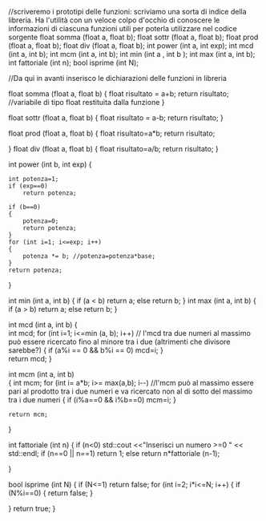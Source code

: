 //scriveremo i prototipi delle funzioni: scriviamo una sorta di indice della libreria. Ha l'utilità con un veloce colpo d'occhio di conoscere le informazioni di ciascuna funzioni utili per poterla utilizzare nel codice sorgente
float somma (float a, float b);
float sottr (float a, float b);
float prod (float a, float b);
float div (float a, float b);
int power (int a, int exp);
int mcd (int a, int b);
int mcm (int a, int b);
int min (int a , int b );
int max (int a, int b);
int fattoriale (int n);
bool isprime (int N);




//Da qui in avanti inserisco le dichiarazioni delle funzioni in libreria

float somma (float a, float b)
{
	float risultato = a+b;
	return risultato;  //variabile di tipo float restituita dalla funzione
}

float sottr (float a, float b)
{
	float risultato = a-b;
	return risultato;
}

float prod (float a, float b)
{
	float risultato=a*b;
	return risultato;

}
float div (float a, float b)
{
	float risultato=a/b;
	return risultato;
}


int power (int b, int exp)
{

	int potenza=1;
	if (exp==0) 
		return potenza;

	if (b==0)
	{
		potenza=0;
		return potenza;
	}
	for (int i=1; i<=exp; i++)
	{
		potenza *= b; //potenza=potenza*base;
	}
	return potenza;
}

int min (int a, int b)
{
	if (a < b)
		return a;
	else 
		return b;
}
int max (int a, int b)
{
	if (a > b)
		return a;
	else 
		return b;
}

int mcd (int a, int b)
{	
	int mcd;
	for (int i=1; i<=min (a, b); i++) // l'mcd tra due numeri al massimo può essere ricercato fino al minore tra i due (altrimenti che divisore sarebbe?)
	{
		if (a%i == 0 && b%i == 0)
			mcd=i;
	}  		
	return mcd;
}

int mcm (int a, int b)      
{
	int mcm;
	for (int i= a*b; i>= max(a,b); i--)   //l'mcm può al massimo essere pari al prodotto tra i due numeri e va ricercato non al di sotto del massimo tra i due numeri
	{
		if (i%a==0 && i%b==0)
			mcm=i;
	}

	return mcm;
}

int fattoriale (int n)
{
	if (n<0)
		std::cout <<"Inserisci un numero >=0 " << std::endl;
	if (n==0 || n==1) return 1;
	else return n*fattoriale (n-1);

}

bool isprime (int N)
{
 if (N<=1)
 	return false; 
 for (int i=2; i*i<=N; i++)
 {
 	if (N%i==0)
 	{
 		return false;
 	}

 }
return true;
}





